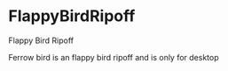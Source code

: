 # FlappyBirdRipoff
Flappy Bird Ripoff 


Ferrow bird is an flappy bird ripoff and is only for desktop


